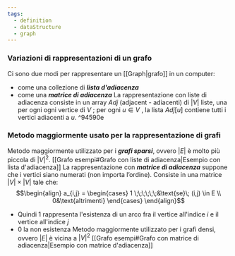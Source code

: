 ```yaml
---
tags:
  - definition
  - dataStructure
  - graph
---
```


### Variazioni di rappresentazioni di un grafo
Ci sono due modi per rappresentare un [[Graph|grafo]] in un computer:
- come una collezione di ***lista d'adiacenza***
- come una ***matrice di adiacenza***
La rappresentazione con liste di adiacenza consiste in un array $Adj$ (adjacent - adiacenti) di $|V|$ liste, una per ogni ogni vertice di $V$ ; per ogni $u\in V$ , la lista $Adj[u]$ contiene tutti i vertici adiacenti a $u$.   ^94590e

### Metodo maggiormente usato per la rappresentazione di grafi
Metodo maggiormente utilizzato per i ***grafi sparsi***, ovvero $|E|$ è molto più piccola di $|V|^2$.
[[Grafo esempi#Grafo con liste di adiacenza|Esempio con lista d'adiacenza]]
La rappresentazione con ***matrice di adiacenza*** suppone che i vertici siano numerati (non importa l’ordine).
Consiste in una matrice $|V|\times|V|$ tale che:
$$\begin{align}
a_{i,j} = \begin{cases}
1 \;\;\;\;\;\;&\text{se}\; (i,j) \in E \\
0&\text{altrimenti}
\end{cases}
\end{align}$$
- Quindi $1$ rappresenta l'esistenza di un arco fra il vertice all'indice $i$ e il vertice all'indice $j$
- $0$ la non esistenza
Metodo maggiormente utilizzato per i grafi densi, ovvero $|E|$ è vicina a $|V|^2$ 
[[Grafo esempi#Grafo con matrice di adiacenza|Esempio con matrice d'adiacenza]]



